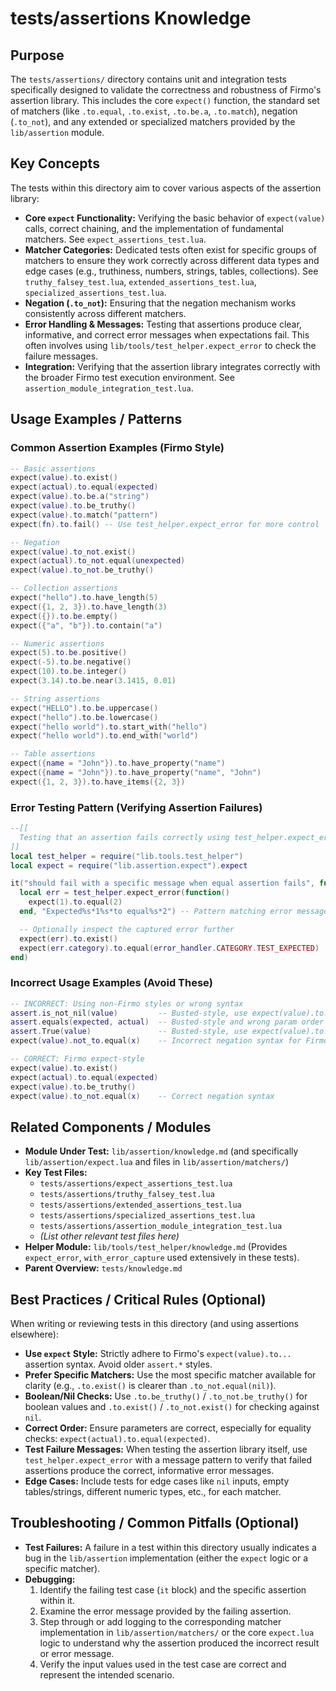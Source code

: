 # tests/assertions Knowledge

## Purpose

The `tests/assertions/` directory contains unit and integration tests specifically designed to validate the correctness and robustness of Firmo's assertion library. This includes the core `expect()` function, the standard set of matchers (like `.to.equal`, `.to.exist`, `.to.be.a`, `.to.match`), negation (`.to_not`), and any extended or specialized matchers provided by the `lib/assertion` module.

## Key Concepts

The tests within this directory aim to cover various aspects of the assertion library:
- **Core `expect` Functionality:** Verifying the basic behavior of `expect(value)` calls, correct chaining, and the implementation of fundamental matchers. See `expect_assertions_test.lua`.
- **Matcher Categories:** Dedicated tests often exist for specific groups of matchers to ensure they work correctly across different data types and edge cases (e.g., truthiness, numbers, strings, tables, collections). See `truthy_falsey_test.lua`, `extended_assertions_test.lua`, `specialized_assertions_test.lua`.
- **Negation (`.to_not`):** Ensuring that the negation mechanism works consistently across different matchers.
- **Error Handling & Messages:** Testing that assertions produce clear, informative, and correct error messages when expectations fail. This often involves using `lib/tools/test_helper.expect_error` to check the failure messages.
- **Integration:** Verifying that the assertion library integrates correctly with the broader Firmo test execution environment. See `assertion_module_integration_test.lua`.

## Usage Examples / Patterns

### Common Assertion Examples (Firmo Style)

```lua
-- Basic assertions
expect(value).to.exist()
expect(actual).to.equal(expected)
expect(value).to.be.a("string")
expect(value).to.be_truthy()
expect(value).to.match("pattern")
expect(fn).to.fail() -- Use test_helper.expect_error for more control

-- Negation
expect(value).to_not.exist()
expect(actual).to_not.equal(unexpected)
expect(value).to_not.be_truthy()

-- Collection assertions
expect("hello").to.have_length(5)
expect({1, 2, 3}).to.have_length(3)
expect({}).to.be.empty()
expect({"a", "b"}).to.contain("a")

-- Numeric assertions
expect(5).to.be.positive()
expect(-5).to.be.negative()
expect(10).to.be.integer()
expect(3.14).to.be.near(3.1415, 0.01)

-- String assertions
expect("HELLO").to.be.uppercase()
expect("hello").to.be.lowercase()
expect("hello world").to.start_with("hello")
expect("hello world").to.end_with("world")

-- Table assertions
expect({name = "John"}).to.have_property("name")
expect({name = "John"}).to.have_property("name", "John")
expect({1, 2, 3}).to.have_items({2, 3})
```

### Error Testing Pattern (Verifying Assertion Failures)

```lua
--[[
  Testing that an assertion fails correctly using test_helper.expect_error
]]
local test_helper = require("lib.tools.test_helper")
local expect = require("lib.assertion.expect").expect

it("should fail with a specific message when equal assertion fails", function()
  local err = test_helper.expect_error(function()
    expect(1).to.equal(2)
  end, "Expected%s*1%s*to equal%s*2") -- Pattern matching error message

  -- Optionally inspect the captured error further
  expect(err).to.exist()
  expect(err.category).to.equal(error_handler.CATEGORY.TEST_EXPECTED)
end)
```

### Incorrect Usage Examples (Avoid These)

```lua
-- INCORRECT: Using non-Firmo styles or wrong syntax
assert.is_not_nil(value)         -- Busted-style, use expect(value).to.exist()
assert.equals(expected, actual)  -- Busted-style and wrong param order
assert.True(value)               -- Busted-style, use expect(value).to.be_truthy()
expect(value).not_to.equal(x)    -- Incorrect negation syntax for Firmo

-- CORRECT: Firmo expect-style
expect(value).to.exist()
expect(actual).to.equal(expected)
expect(value).to.be_truthy()
expect(value).to_not.equal(x)    -- Correct negation syntax
```

## Related Components / Modules

- **Module Under Test:** `lib/assertion/knowledge.md` (and specifically `lib/assertion/expect.lua` and files in `lib/assertion/matchers/`)
- **Key Test Files:**
    - `tests/assertions/expect_assertions_test.lua`
    - `tests/assertions/truthy_falsey_test.lua`
    - `tests/assertions/extended_assertions_test.lua`
    - `tests/assertions/specialized_assertions_test.lua`
    - `tests/assertions/assertion_module_integration_test.lua`
    - *(List other relevant test files here)*
- **Helper Module:** `lib/tools/test_helper/knowledge.md` (Provides `expect_error`, `with_error_capture` used extensively in these tests).
- **Parent Overview:** `tests/knowledge.md`

## Best Practices / Critical Rules (Optional)

When writing or reviewing tests in this directory (and using assertions elsewhere):
- **Use `expect` Style:** Strictly adhere to Firmo's `expect(value).to...` assertion syntax. Avoid older `assert.*` styles.
- **Prefer Specific Matchers:** Use the most specific matcher available for clarity (e.g., `.to.exist()` is clearer than `.to_not.equal(nil)`).
- **Boolean/Nil Checks:** Use `.to.be_truthy()` / `.to_not.be_truthy()` for boolean values and `.to.exist()` / `.to_not.exist()` for checking against `nil`.
- **Correct Order:** Ensure parameters are correct, especially for equality checks: `expect(actual).to.equal(expected)`.
- **Test Failure Messages:** When testing the assertion library itself, use `test_helper.expect_error` with a message pattern to verify that failed assertions produce the correct, informative error messages.
- **Edge Cases:** Include tests for edge cases like `nil` inputs, empty tables/strings, different numeric types, etc., for each matcher.

## Troubleshooting / Common Pitfalls (Optional)

- **Test Failures:** A failure in a test within this directory usually indicates a bug in the `lib/assertion` implementation (either the `expect` logic or a specific matcher).
- **Debugging:**
    1.  Identify the failing test case (`it` block) and the specific assertion within it.
    2.  Examine the error message provided by the failing assertion.
    3.  Step through or add logging to the corresponding matcher implementation in `lib/assertion/matchers/` or the core `expect.lua` logic to understand why the assertion produced the incorrect result or error message.
    4.  Verify the input values used in the test case are correct and represent the intended scenario.
